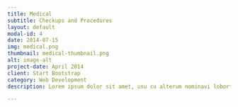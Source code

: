 ```yaml
---
title: Medical
subtitle: Checkups and Procedures
layout: default
modal-id: 4
date: 2014-07-15
img: medical.png
thumbnail: medical-thumbnail.png
alt: image-alt
project-date: April 2014
client: Start Bootstrap
category: Web Development
description: Lorem ipsum dolor sit amet, usu cu alterum nominavi lobortis. At duo novum diceret. Tantas apeirian vix et, usu sanctus postulant inciderint ut, populo diceret necessitatibus in vim. Cu eum dicam feugiat noluisse.

---
```

